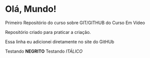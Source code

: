 # Olá, Mundo!
 Primeiro Repositório do curso sobre GIT/GITHUB do Curso Em Vídeo

 Repositório criado para praticar a criação.

 Essa linha eu adicionei diretamente no site do GitHUb

 Testando **NEGRITO**
 Testando *ITÁLICO*
